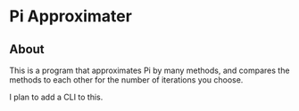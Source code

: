 # Pi Approximater #

## About ##
This is a program that approximates Pi by many methods, and compares the methods to each other for the number of iterations you choose.

I plan to add a CLI to this.
